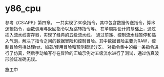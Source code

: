 # y86_cpu

参考《CS:APP》第四章。
一共实现了30条指令，其中包含数据传送指令，算术逻辑指令，函数调用与返回指令以及跳转指令等。
在单周期设计的基础上，通过插入流水线寄存器，实现了经典的五级流水线。
通过前递、控制流水线暂停和插入气泡，解决了指令之间的数据冒险和控制冒险。其中数据冒险主要为RAW，控制冒险包括处理ret，加载/使用冒险和预测错误分支。
对指令集中的每一条指令进行了仿真，然后手动编写存在冒险的汇编示例对五级流水进行了测试，通过仿真波形验证准确无误。

施工中
